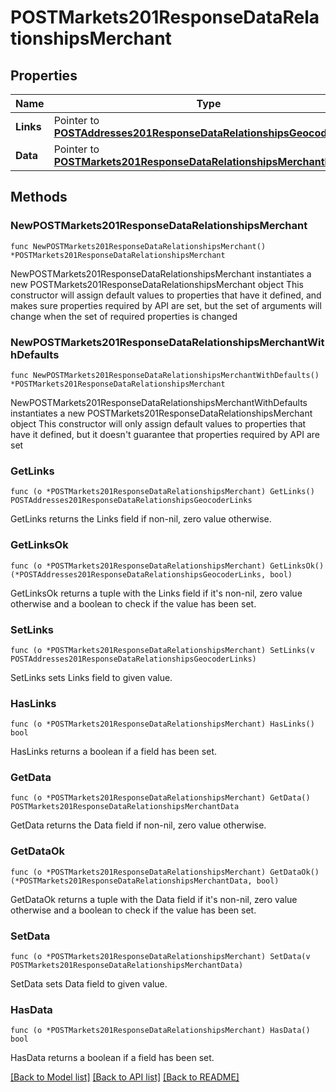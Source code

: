 # POSTMarkets201ResponseDataRelationshipsMerchant

## Properties

Name | Type | Description | Notes
------------ | ------------- | ------------- | -------------
**Links** | Pointer to [**POSTAddresses201ResponseDataRelationshipsGeocoderLinks**](POSTAddresses201ResponseDataRelationshipsGeocoderLinks.md) |  | [optional] 
**Data** | Pointer to [**POSTMarkets201ResponseDataRelationshipsMerchantData**](POSTMarkets201ResponseDataRelationshipsMerchantData.md) |  | [optional] 

## Methods

### NewPOSTMarkets201ResponseDataRelationshipsMerchant

`func NewPOSTMarkets201ResponseDataRelationshipsMerchant() *POSTMarkets201ResponseDataRelationshipsMerchant`

NewPOSTMarkets201ResponseDataRelationshipsMerchant instantiates a new POSTMarkets201ResponseDataRelationshipsMerchant object
This constructor will assign default values to properties that have it defined,
and makes sure properties required by API are set, but the set of arguments
will change when the set of required properties is changed

### NewPOSTMarkets201ResponseDataRelationshipsMerchantWithDefaults

`func NewPOSTMarkets201ResponseDataRelationshipsMerchantWithDefaults() *POSTMarkets201ResponseDataRelationshipsMerchant`

NewPOSTMarkets201ResponseDataRelationshipsMerchantWithDefaults instantiates a new POSTMarkets201ResponseDataRelationshipsMerchant object
This constructor will only assign default values to properties that have it defined,
but it doesn't guarantee that properties required by API are set

### GetLinks

`func (o *POSTMarkets201ResponseDataRelationshipsMerchant) GetLinks() POSTAddresses201ResponseDataRelationshipsGeocoderLinks`

GetLinks returns the Links field if non-nil, zero value otherwise.

### GetLinksOk

`func (o *POSTMarkets201ResponseDataRelationshipsMerchant) GetLinksOk() (*POSTAddresses201ResponseDataRelationshipsGeocoderLinks, bool)`

GetLinksOk returns a tuple with the Links field if it's non-nil, zero value otherwise
and a boolean to check if the value has been set.

### SetLinks

`func (o *POSTMarkets201ResponseDataRelationshipsMerchant) SetLinks(v POSTAddresses201ResponseDataRelationshipsGeocoderLinks)`

SetLinks sets Links field to given value.

### HasLinks

`func (o *POSTMarkets201ResponseDataRelationshipsMerchant) HasLinks() bool`

HasLinks returns a boolean if a field has been set.

### GetData

`func (o *POSTMarkets201ResponseDataRelationshipsMerchant) GetData() POSTMarkets201ResponseDataRelationshipsMerchantData`

GetData returns the Data field if non-nil, zero value otherwise.

### GetDataOk

`func (o *POSTMarkets201ResponseDataRelationshipsMerchant) GetDataOk() (*POSTMarkets201ResponseDataRelationshipsMerchantData, bool)`

GetDataOk returns a tuple with the Data field if it's non-nil, zero value otherwise
and a boolean to check if the value has been set.

### SetData

`func (o *POSTMarkets201ResponseDataRelationshipsMerchant) SetData(v POSTMarkets201ResponseDataRelationshipsMerchantData)`

SetData sets Data field to given value.

### HasData

`func (o *POSTMarkets201ResponseDataRelationshipsMerchant) HasData() bool`

HasData returns a boolean if a field has been set.


[[Back to Model list]](../README.md#documentation-for-models) [[Back to API list]](../README.md#documentation-for-api-endpoints) [[Back to README]](../README.md)


